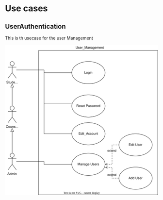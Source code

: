 # Use cases

## UserAuthentication
This is th usecase for the user Management

![](userManagement.svg)
